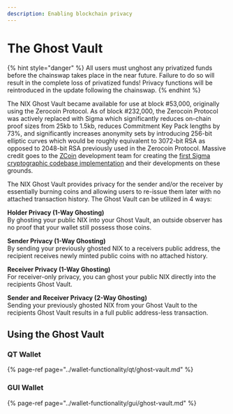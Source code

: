 ```yaml
---
description: Enabling blockchain privacy
---
```


# The Ghost Vault

{% hint style="danger" %}
All users must unghost any privatized funds before the chainswap takes place in the near future. Failure to do so will result in the complete loss of privatized funds! Privacy functions will be reintroduced in the update following the chainswap.
{% endhint %}

The NIX Ghost Vault became available for use at block \#53,000, originally using the Zerocoin Protocol. As of block \#232,000, the Zerocoin Protocol was actively replaced with Sigma which significantly reduces on-chain proof sizes from 25kb to 1.5kb, reduces Commitment Key Pack lengths by 73%, and significantly increases anonymity sets by introducing 256-bit elliptic curves which would be roughly equivalent to 3072-bit RSA as opposed to 2048-bit RSA previously used in the Zerocoin Protocol. Massive credit goes to the [ZCoin](https://zcoin.io) development team for creating the [first Sigma cryptographic codebase implementation](https://twitter.com/zcoinofficial/status/1118819578472206337) and their developments on these grounds.

The NIX Ghost Vault provides privacy for the sender and/or the receiver by essentially burning coins and allowing users to re-issue them later with no attached transaction history. The Ghost Vault can be utilized in 4 ways:

**Holder Privacy \(1-Way Ghosting\)**  
By ghosting your public NIX into your Ghost Vault, an outside observer has no proof that your wallet still possess those coins.

**Sender Privacy \(1-Way Ghosting\)**  
By sending your previously ghosted NIX to a receivers public address, the recipient receives newly minted public coins with no attached history.

**Receiver Privacy \(1-Way Ghosting\)**  
For receiver-only privacy, you can ghost your public NIX directly into the recipients Ghost Vault.

**Sender and Receiver Privacy \(2-Way Ghosting\)**  
Sending your previously ghosted NIX from your Ghost Vault to the recipients Ghost Vault results in a full public address-less transaction.

## Using the Ghost Vault

### QT Wallet

{% page-ref page="../wallet-functionality/qt/ghost-vault.md" %}

### GUI Wallet

{% page-ref page="../wallet-functionality/gui/ghost-vault.md" %}

